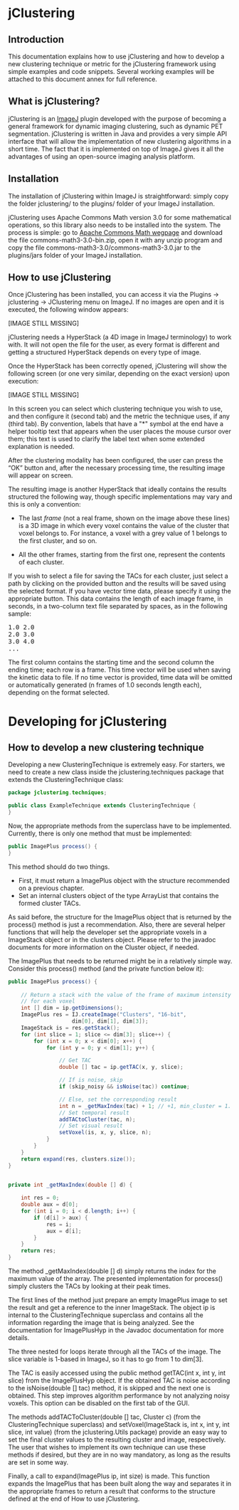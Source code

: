 # jClustering

## Introduction

This documentation explains how to use jClustering and how to develop a new
clustering technique or metric for the jClustering framework using simple
examples and code snippets. Several working examples will be attached to this
document annex for full reference.

## What is jClustering?

jClustering is an [ImageJ](http://rsbweb.nih.gov/ij/) plugin developed with the
purpose of becoming a general framework for dynamic imaging clustering, such as
dynamic PET segmentation. jClustering is written in Java and provides a very
simple API interface that will allow the implementation of new clustering
algorithms in a short time. The fact that it is implemented on top of ImageJ
gives it all the advantages of using an open-source imaging analysis platform.

## Installation

The installation of  jClustering within ImageJ is straightforward: simply copy
the folder jclustering/ to the plugins/ folder of your ImageJ installation.

jClustering uses Apache Commons Math version 3.0 for some mathematical
operations, so this library also needs to be installed into the system. The
process is simple: go to [Apache Commons Math
wegpage](http://commons.apache.org/math/download_math.cgi) and download the
file commons-math3-3.0-bin.zip, open it with any unzip program and copy the
file commons-math3-3.0/commons-math3-3.0.jar to the plugins/jars folder of your
ImageJ installation.

## How to use jClustering
Once jClustering has been installed, you can access it via the Plugins ->
jclustering -> JClustering menu on ImageJ. If no images are open and it is
executed, the following window appears:

[IMAGE STILL MISSING]

jClustering needs a HyperStack (a 4D image in ImageJ terminology) to work with.
It will not open the file for the user, as every format is different and
getting a structured HyperStack depends on every type of image.

Once the HyperStack has been correctly opened, jClustering will show the
following screen (or one very similar, depending on the exact version) upon
execution:

[IMAGE STILL MISSING]

In this screen you can select which clustering technique you wish to use, and
then configure it (second tab) and the metric the technique uses, if any (third
tab). By convention, labels that have a "\*" symbol at the end have a helper
tooltip text that appears when the user places the mouse cursor over them; this
text is used to clarify the label text when some extended explanation is
needed.

After the clustering modality has been configured, the user can press the “OK”
button and, after the necessary processing time, the resulting image will
appear on screen.

The resulting image is another HyperStack that ideally contains the results
structured the following way, though specific implementations may vary and this
is only a convention:

* The last _frame_ (not a real frame, shown on the image above these lines) is
  a 3D image in which every voxel contains the value of the cluster that voxel
  belongs to. For instance, a voxel with a grey value of 1 belongs to the
  first cluster, and so on.

* All the other frames, starting from the first one, represent the contents of
  each cluster.

If you wish to select a file for saving the TACs for each cluster, just select
a path by clicking on the provided button and the results will be saved using
the selected format. If you have vector time data, please specify it using the
appropriate button. This data contains the length of each image frame, in
seconds, in a two-column text file separated by spaces, as in the following
sample:

<pre>
1.0 2.0
2.0 3.0
3.0 4.0	
...
</pre>

The first column contains the starting time and the second column the ending
time; each row is a frame. This time vector will be used when saving the
kinetic data to file. If no time vector is provided, time data will be omitted
or automatically generated (n frames of 1.0 seconds length each), depending on
the format selected.

# Developing for jClustering

## How to develop a new clustering technique

Developing a new ClusteringTechnique is extremely easy. For starters, we need
to create a new class inside the jclustering.techniques package that extends
the ClusteringTechnique class:

```java
package jclustering.techniques;

public class ExampleTechnique extends ClusteringTechnique {
}
```

Now, the appropriate methods from the superclass have to be implemented.
Currently, there is only one method that must be implemented:

```java
public ImagePlus process() {
}
```

This method should do two things. 

* First, it must return a ImagePlus object with the structure recommended on a
  previous chapter.
* Set an internal clusters object of the type ArrayList<Cluster> that contains
  the formed cluster TACs.

As said before, the structure for the ImagePlus object that is returned by the
process() method is just a recommendation. Also, there are several helper
functions that will help the developer set the appropriate voxels in a
ImageStack object or in the clusters object. Please refer to the javadoc
documents for more information on the Cluster object, if needed.

The ImagePlus that needs to be returned might be in a relatively simple way.
Consider this process() method (and the private function below it):

```java
public ImagePlus process() {
	
	// Return a stack with the value of the frame of maximum intensity
	// for each voxel
	int [] dim = ip.getDimensions();
	ImagePlus res = IJ.createImage("Clusters", "16-bit",	
					dim[0], dim[1], dim[3]);		
	ImageStack is = res.getStack();
	for (int slice = 1; slice <= dim[3]; slice++) {
		for (int x = 0; x < dim[0]; x++) {
			for (int y = 0; y < dim[1]; y++) {

				// Get TAC
				double [] tac = ip.getTAC(x, y, slice);

				// If is noise, skip
				if (skip_noisy && isNoise(tac)) continue;

				// Else, set the corresponding result
				int n = _getMaxIndex(tac) + 1; // +1, min_cluster = 1.					
				// Set temporal result
				addTACtoCluster(tac, n);			
				// Set visual result
				setVoxel(is, x, y, slice, n);
			}
		}
	}
	return expand(res, clusters.size());
}


private int _getMaxIndex(double [] d) {
	
	int res = 0;
	double aux = d[0];
	for (int i = 0; i < d.length; i++) {			
		if (d[i] > aux) {
			res = i;
			aux = d[i];
		}
	}
	return res;
}
```

The method \_getMaxIndex(double [] d) simply returns the index for the maximum
value of the array. The presented implementation for process() simply clusters
the TACs by looking at their peak times.

The first lines of the method just prepare an empty ImagePlus image to set the
result and get a reference to the inner ImageStack. The object ip is internal
to the ClusteringTechnique superclass and contains all the information
regarding the image that is being analyzed. See the documentation for
ImagePlusHyp in the Javadoc documentation for more details.

The three nested for loops iterate through all the TACs of the image. The slice
variable is 1-based in ImageJ, so it has to go from 1 to dim[3].

The TAC is easily accessed using the public method getTAC(int x, int y, int
slice) from the ImagePlusHyp object. If the obtained TAC is noise according to
the isNoise(double [] tac) method, it is skipped and the next one is obtained.
This step improves algorithm performance by not analyzing noisy voxels. This
option can be disabled on the first tab of the GUI.

The methods addTACToCluster(double [] tac, Cluster c) (from the
ClusteringTechnique superclass) and setVoxel(ImageStack is, int x, int y, int
slice, int value) (from the jclustering.Utils package) provide an easy way to
set the final cluster values to the resulting cluster and image, respectively.
The user that wishes to implement its own technique can use these methods if
desired, but they are in no way mandatory, as long as the results are set in
some way.

Finally, a call to expand(ImagePlus ip, int size) is made. This function
expands the ImagePlus that has been built along the way and separates it in the
appropriate frames to return a result that conforms to the structure defined at
the end of How to use jClustering.


